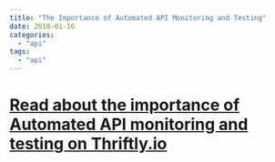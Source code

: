 ```yaml
---
title: "The Importance of Automated API Monitoring and Testing"
date: 2018-01-16
categories: 
  - "api"
tags: 
  - "api"
---
```


# [Read about the importance of Automated API monitoring and testing on Thriftly.io](https://blog.thriftly.io/the-importance-of-automated-api-monitoring-and-testing)
